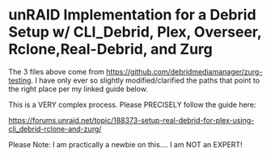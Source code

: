 # unRAID Implementation for a Debrid Setup w/ CLI_Debrid, Plex, Overseer, Rclone,Real-Debrid, and Zurg

The 3 files above come from https://github.com/debridmediamanager/zurg-testing. I have only ever so slightly modified/clarified the paths that point to the right place per my linked guide below. 

This is a VERY complex process. Please PRECISELY follow the guide here:

https://forums.unraid.net/topic/188373-setup-real-debrid-for-plex-using-cli_debrid-rclone-and-zurg/

Please Note:
I am practically a newbie on this.... I am NOT an EXPERT!
